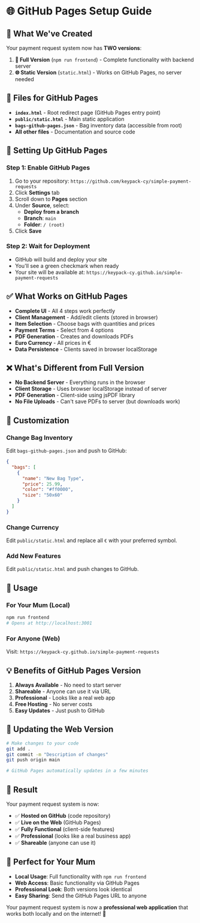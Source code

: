 # 🌐 GitHub Pages Setup Guide

## 🎯 **What We've Created**

Your payment request system now has **TWO versions**:

1. **🚀 Full Version** (`npm run frontend`) - Complete functionality with backend server
2. **🌐 Static Version** (`static.html`) - Works on GitHub Pages, no server needed

## 📁 **Files for GitHub Pages**

- **`index.html`** - Root redirect page (GitHub Pages entry point)
- **`public/static.html`** - Main static application
- **`bags-github-pages.json`** - Bag inventory data (accessible from root)
- **All other files** - Documentation and source code

## 🔧 **Setting Up GitHub Pages**

### Step 1: Enable GitHub Pages
1. Go to your repository: `https://github.com/keypack-cy/simple-payment-requests`
2. Click **Settings** tab
3. Scroll down to **Pages** section
4. Under **Source**, select:
   - **Deploy from a branch**
   - **Branch**: `main`
   - **Folder**: `/ (root)`
5. Click **Save**

### Step 2: Wait for Deployment
- GitHub will build and deploy your site
- You'll see a green checkmark when ready
- Your site will be available at: `https://keypack-cy.github.io/simple-payment-requests`

## ✅ **What Works on GitHub Pages**

- **Complete UI** - All 4 steps work perfectly
- **Client Management** - Add/edit clients (stored in browser)
- **Item Selection** - Choose bags with quantities and prices
- **Payment Terms** - Select from 4 options
- **PDF Generation** - Creates and downloads PDFs
- **Euro Currency** - All prices in €
- **Data Persistence** - Clients saved in browser localStorage

## ❌ **What's Different from Full Version**

- **No Backend Server** - Everything runs in the browser
- **Client Storage** - Uses browser localStorage instead of server
- **PDF Generation** - Client-side using jsPDF library
- **No File Uploads** - Can't save PDFs to server (but downloads work)

## 🎨 **Customization**

### Change Bag Inventory
Edit `bags-github-pages.json` and push to GitHub:
```json
{
  "bags": [
    {
      "name": "New Bag Type",
      "price": 25.99,
      "color": "#ff0000",
      "size": "50x60"
    }
  ]
}
```

### Change Currency
Edit `public/static.html` and replace all `€` with your preferred symbol.

### Add New Features
Edit `public/static.html` and push changes to GitHub.

## 🚀 **Usage**

### For Your Mum (Local)
```bash
npm run frontend
# Opens at http://localhost:3001
```

### For Anyone (Web)
Visit: `https://keypack-cy.github.io/simple-payment-requests`

## 💡 **Benefits of GitHub Pages Version**

1. **Always Available** - No need to start server
2. **Shareable** - Anyone can use it via URL
3. **Professional** - Looks like a real web app
4. **Free Hosting** - No server costs
5. **Easy Updates** - Just push to GitHub

## 🔄 **Updating the Web Version**

```bash
# Make changes to your code
git add .
git commit -m "Description of changes"
git push origin main

# GitHub Pages automatically updates in a few minutes
```

## 🎉 **Result**

Your payment request system is now:
- ✅ **Hosted on GitHub** (code repository)
- ✅ **Live on the Web** (GitHub Pages)
- ✅ **Fully Functional** (client-side features)
- ✅ **Professional** (looks like a real business app)
- ✅ **Shareable** (anyone can use it)

## 🌟 **Perfect for Your Mum**

- **Local Usage**: Full functionality with `npm run frontend`
- **Web Access**: Basic functionality via GitHub Pages
- **Professional Look**: Both versions look identical
- **Easy Sharing**: Send the GitHub Pages URL to anyone

Your payment request system is now a **professional web application** that works both locally and on the internet! 🎯
